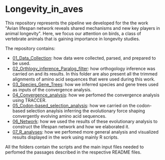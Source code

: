 # Longevity_in_aves

This repository represents the pipeline we developed for the the work "Avian lifespan network reveals shared mechanisms and new key players in animal longevity". Here, we focus our attention on birds, a class of vertebrate animals that is gaining importance in longevity studies.

The repository contains:

- [01_Data_Collection](./01_Data_Collection): how data were collected, parsed, and prepared to be used.
- [02_Orthlogy_inference_Paralog_filter](./02_Orthlogy_inference_Paralog_filter): how orthogology inference was carried on and its results. In this folder are also present all the trimmed alignments of amino acid sequences that were used during this work.
- [03_Species_Gene_Trees](./02_Species_Gene_Trees): how we inferred species and gene trees used as inputs of the convergence analysis.
- [04_Convergence_analysis](./03_Convergence_analysis): how we perfomed the convergence analysis using TRACCER.
- [05_Codon-based_selection_analysis](./04_Codon-based_selection_analysis): how we carried on the codon-based selection anaylsis inferring the evolutionary force shaping convergently evolving amino acid sequences.
- [06_Network](./05_Network): how we used the results of these evolutionary analysis to construct the lifespan network and how we elaborated it.
- [07_R_analyses](./06_R_analyses): how we perfomed more general analysis and visualized results displayed in the work using mainly R scripts.

All the folders contain the scripts and the main input files needed to perfomed the passages described in the respective README files.
